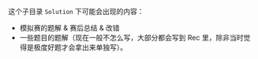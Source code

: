 
这个子目录 `Solution` 下可能会出现的内容：

+ 模拟赛的题解 & 赛后总结 & 改错
+ 一些题目的题解（现在一般不怎么写，大部分都会写到 Rec 里，除非当时觉得是极度好题才会拿出来单独写）。